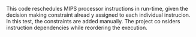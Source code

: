 This code reschedules MIPS processor instructions in run-time, given the decision making constraint alread    y assigned to each individual instrucion. In this test, the constraints are added manually. The project co    nsiders instruction dependencies while reordering the execution.
